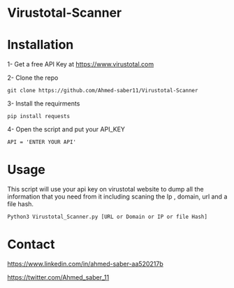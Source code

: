 # Virustotal-Scanner


# Installation
1- Get a free API Key at https://www.virustotal.com

2- Clone the repo
```
git clone https://github.com/Ahmed-saber11/Virustotal-Scanner
```
3- Install the requirments
```
pip install requests
```
4- Open the script and put your API_KEY
```
API = 'ENTER YOUR API'
```

# Usage
This script will use your api key on virustotal website to dump all the information that you need from it including scaning the Ip , domain, url and a file hash.
```
Python3 Virustotal_Scanner.py [URL or Domain or IP or file Hash]
```

# Contact
https://www.linkedin.com/in/ahmed-saber-aa520217b

https://twitter.com/Ahmed_saber_11
